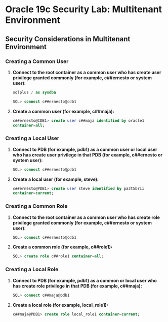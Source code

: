 
# Oracle 19c Security Lab: Multitenant Environment

## Security Considerations in Multitenant Environment

### Creating a Common User
1. **Connect to the root container as a common user who has create user privilege granted commonly (for example, c##ernesto or system user):**
   ```sql
   sqlplus / as sysdba

   SQL> connect c##ernesto@cdb1
   ```

2. **Create a common user (for example, c##maja):**
   ```sql
   c##ernesto@CDB1> create user c##maja identified by oracle1
   container=all;
   ```

### Creating a Local User
1. **Connect to PDB (for example, pdb1) as a common user or local user who has create user privilege in that PDB (for example, c##ernesto or system user):**
   ```sql
   SQL> connect c##ernesto@pdb1
   ```

2. **Create a local user (for example, steve):**
   ```sql
   c##ernesto@PDB1> create user steve identified by pa3t5brii
   container=current;
   ```

### Creating a Common Role
1. **Connect to the root container as a common user who has create role privilege granted commonly (for example, c##ernesto or system user):**
   ```sql
   SQL> connect c##ernesto@cdb1
   ```

2. **Create a common role (for example, c##role1):**
   ```sql
   SQL> create role c##role1 container=all;
   ```

### Creating a Local Role
1. **Connect to PDB (for example, pdb1) as a common or local user who has create role privilege in that PDB (for example, c##maja):**
   ```sql
   SQL> connect c##maja@pdb1
   ```

2. **Create a local role (for example, local_role1):**
   ```sql
   c##maja@PDB1> create role local_role1 container=current;
   ```
